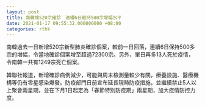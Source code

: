 ```yaml
---
layout: post
title: 南韓增520宗確診　連續6日維持500宗增幅水平
date: 2021-01-17 09:55:32.000000000 +08:00
categories: rthk
---
```


南韓過去一日新增520宗新型肺炎確診個案，較前一日回落，連續6日保持500多宗的增幅，令當地確診個案增至超過72300宗。另外，單日再多13人死於疫情，令南韓一共有1249宗死亡個案。

韓聯社報道，新增確診病例減少，可能與周末檢測量較少有關，療養設施、醫療機構等仍有零星感染爆發。防疫部門日前宣布延長現時防疫措施，並繼續禁止5人以上聚會兩星期，並在下月1日起定為「春節特別防疫期」兩星期，加大疫情防控力度。
